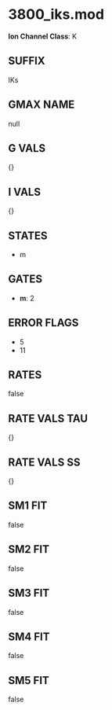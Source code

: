# 3800_iks.mod

**Ion Channel Class**: K

## SUFFIX

IKs

## GMAX NAME

null

## G VALS

{}

## I VALS

{}

## STATES

- m

## GATES

- **m**: 2

## ERROR FLAGS

- 5
- 11

## RATES

false

## RATE VALS TAU

{}

## RATE VALS SS

{}

## SM1 FIT

false

## SM2 FIT

false

## SM3 FIT

false

## SM4 FIT

false

## SM5 FIT

false
